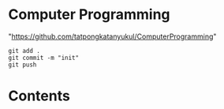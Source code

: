 # Computer Programming 

"https://github.com/tatpongkatanyukul/ComputerProgramming" 
```
git add .
git commit -m "init"
git push
```
# Contents


